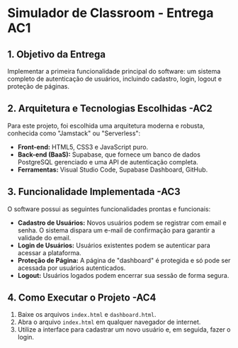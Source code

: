 # Simulador de Classroom - Entrega AC1

## 1. Objetivo da Entrega
Implementar a primeira funcionalidade principal do software: um sistema completo de autenticação de usuários, incluindo cadastro, login, logout e proteção de páginas.

## 2. Arquitetura e Tecnologias Escolhidas -AC2
Para este projeto, foi escolhida uma arquitetura moderna e robusta, conhecida como "Jamstack" ou "Serverless":
* **Front-end:** HTML5, CSS3 e JavaScript puro.
* **Back-end (BaaS):** Supabase, que fornece um banco de dados PostgreSQL gerenciado e uma API de autenticação completa.
* **Ferramentas:** Visual Studio Code, Supabase Dashboard, GitHub.

## 3. Funcionalidade Implementada -AC3
O software possui as seguintes funcionalidades prontas e funcionais:
* **Cadastro de Usuários:** Novos usuários podem se registrar com email e senha. O sistema dispara um e-mail de confirmação para garantir a validade do email.
* **Login de Usuários:** Usuários existentes podem se autenticar para acessar a plataforma.
* **Proteção de Página:** A página de "dashboard" é protegida e só pode ser acessada por usuários autenticados.
* **Logout:** Usuários logados podem encerrar sua sessão de forma segura.

## 4. Como Executar o Projeto -AC4
1.  Baixe os arquivos `index.html` e `dashboard.html`.
2.  Abra o arquivo `index.html` em qualquer navegador de internet.
3.  Utilize a interface para cadastrar um novo usuário e, em seguida, fazer o login.
